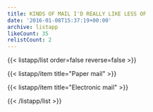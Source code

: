 ```yaml
---
title: KINDS OF MAIL I'D REALLY LIKE LESS OF
date: '2016-01-08T15:37:19+00:00'
archive: listapp
likeCount: 35
relistCount: 2
---
```


<!--more-->

{{< listapp/list order=false reverse=false >}}

   {{< listapp/item title="Paper mail" >}}

   {{< listapp/item title="Electronic mail" >}}

{{< /listapp/list >}}
